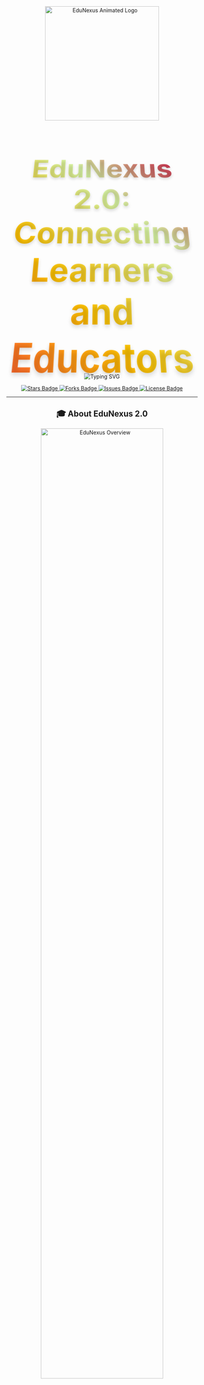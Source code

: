 <div align="center">

  <!-- Animated Logo -->
  <img src="https://your-logo-url.com/edunexus-logo.gif" alt="EduNexus Animated Logo" width="300"/>

  <!-- Animated Title -->
  <h1>
    <span style="background: linear-gradient(45deg, #FF5733, #FFC300, #DAF7A6, #C70039);
                 -webkit-background-clip: text;
                 -webkit-text-fill-color: transparent;
                 font-size: 3em;
                 font-weight: bold;
                 display: inline-block;
                 transform: perspective(500px) rotateX(15deg);
                 text-shadow: 0 5px 10px rgba(0,0,0,0.15);">
      EduNexus 2.0: Connecting Learners and Educators
    </span>
  </h1>

  <!-- Animated Tagline -->
  <p align="center">
    <img src="https://readme-typing-svg.herokuapp.com?font=Fira+Code&pause=1000&color=1ABC9C&center=true&vCenter=true&width=435&lines=Empowering+Education+with+Technology;Learn+Anywhere%2C+Anytime;Your+Path+to+Knowledge+Starts+Here!" alt="Typing SVG" />
  </p>

  <!-- Badges -->
  <p align="center">
    <a href="https://github.com/username/edunexus/stargazers">
      <img src="https://img.shields.io/github/stars/username/edunexus?style=for-the-badge&logo=starship&color=yellow" alt="Stars Badge"/>
    </a>
    <a href="https://github.com/username/edunexus/network/members">
      <img src="https://img.shields.io/github/forks/username/edunexus?style=for-the-badge&logo=git&color=blue" alt="Forks Badge"/>
    </a>
    <a href="https://github.com/username/edunexus/issues">
      <img src="https://img.shields.io/github/issues/username/edunexus?style=for-the-badge&logo=codeigniter&color=red" alt="Issues Badge"/>
    </a>
    <a href="https://github.com/username/edunexus/blob/master/LICENSE">
      <img src="https://img.shields.io/github/license/username/edunexus?style=for-the-badge&logo=molecule&color=green" alt="License Badge"/>
    </a>
  </p>

</div>

---

<h2 align="center">🎓 About EduNexus 2.0</h2>

<p align="center">
  <img src="https://your-image-url.com/edunexus-about.jpg" alt="EduNexus Overview" width="80%"/>
</p>

EduNexus 2.0 is a platform designed to bridge the gap between students and educators. By leveraging advanced AI and user-friendly interfaces, we provide personalized learning experiences, making education accessible and engaging for all.

---

<h2 align="center">🌟 Features</h2>

<div align="center">
  <img src="https://docs.telerik.com/devtools/wpf/controls/radchartview/features/images/radchartview-features-animations-main-animations.gif" alt="Features Animation" width="80%"/>
</div>

- 📚 **Personalized Learning Paths**
- 🧑‍🏫 **Virtual Classrooms**
- 📊 **Performance Tracking**
- 🌐 **Global Educator Network**
- 🔐 **Secure and Scalable Platform**

---

<h2 align="center">🎥 Demo</h2>

<p align="center">
  <a href="https://youtu.be/demo-video-link">
    <img src="https://img.youtube.com/vi/demo-video-link/maxresdefault.jpg" alt="EduNexus Demo Video" width="80%"/>
  </a>
</p>

---

<h2 align="center">💻 Quick Start Guide</h2>

```bash
# Clone the repository
git clone https://github.com/username/edunexus.git

# Navigate to the project directory
cd edunexus

# Install dependencies
pip install -r requirements.txt

# Start the application
python app.py
```
<h2 align="center">👥 Meet the Team</h2> <table align="center"> <tr> <td align="center"><img src="https://github.com/username1.png" width="100px;" alt="Member 1"/><br /><sub><b>Ahmad Fakhar</b></sub></td> <td align="center"><img src="https://github.com/username2.png" width="100px;" alt="Member 2"/><br /><sub><b>Team Member 2</b></sub></td> <td align="center"><img src="https://github.com/username3.png" width="100px;" alt="Member 3"/><br /><sub><b>Team Member 3</b></sub></td> </tr> </table>
<h2 align="center">🤝 Contributing</h2>
We welcome contributions! Feel free to fork the repository, create a feature branch, and submit a pull request. Check out our contribution guidelines for more details.

<h2 align="center">📄 License</h2>
This project is licensed under the MIT License. See the LICENSE file for details.

<div align="center"> <h3>Stay Connected</h3> <a href="https://www.facebook.com/username"> <img src="https://img.shields.io/badge/Facebook-%231877F2.svg?style=for-the-badge&logo=Facebook&logoColor=white" alt="Facebook Badge"/> </a> <a href="https://www.linkedin.com/in/ahmad-fakhar-357742258/"> <img src="https://img.shields.io/badge/LinkedIn-%230077B5.svg?style=for-the-badge&logo=linkedin&logoColor=white" alt="LinkedIn Badge"/> </a> <a href="mailto:ahmadfakhar77797@gmail.com"> <img src="https://img.shields.io/badge/Email-%23D14836.svg?style=for-the-badge&logo=gmail&logoColor=white" alt="Email Badge"/> </a> </div>

<h2 align="center">Built with ❤️ by the BTAJI Team.</h2>
<h2 align="center">

### Key Features:
1. **Modern Animated Headers**: Engaging visuals for title and logo.
2. **Dynamic Features Section**: Clearly highlights unique functionalities.
3. **Team Showcase**: Interactive table for team members.
4. **Professional Quick Start**: Beginner-friendly setup instructions.
5. **Social Links**: Easily connects visitors with your team.

Replace placeholder URLs and details with your project-specific content.
